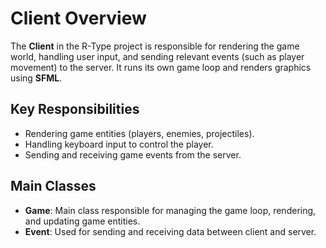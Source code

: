 # Client Overview

The **Client** in the R-Type project is responsible for rendering the game world, handling user input, and sending relevant events (such as player movement) to the server. It runs its own game loop and renders graphics using **SFML**.

## Key Responsibilities
- Rendering game entities (players, enemies, projectiles).
- Handling keyboard input to control the player.
- Sending and receiving game events from the server.

## Main Classes
- **Game**: Main class responsible for managing the game loop, rendering, and updating game entities.
- **Event**: Used for sending and receiving data between client and server.
